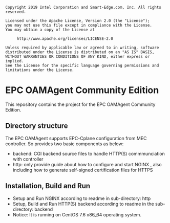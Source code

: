 ```text
Copyright 2019 Intel Corporation and Smart-Edge.com, Inc. All rights reserved.

Licensed under the Apache License, Version 2.0 (the "License");
you may not use this file except in compliance with the License.
You may obtain a copy of the License at

     http://www.apache.org/licenses/LICENSE-2.0

Unless required by applicable law or agreed to in writing, software
distributed under the License is distributed on an "AS IS" BASIS,
WITHOUT WARRANTIES OR CONDITIONS OF ANY KIND, either express or implied.
See the License for the specific language governing permissions and
limitations under the License.
```

# EPC OAMAgent Community Edition

This repository contains the project for the EPC OAMAgent Community Edition.

## Directory structure

The EPC OAMAgent supports EPC-Cplane configuration from MEC controller. So provides two basic components as below:

- backend: CGI backend source files to handle HTTP(S) commmunciation with controller
- http: only provide guide about how to configure and start NGINX , also including how to generate self-signed certification files for HTTPS

## Installation, Build and Run

- Setup and Run NGINX according to readme in sub-directory: http
- Setup, Build and Run HTTP(S) backend according to readme in the sub-directory: backend
- Notice: It is running on CentOS 7.6 x86_64 operating system.
